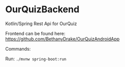 # OurQuizBackend
Kotlin/Spring Rest Api for OurQuiz 

Frontend can be found here: https://github.com/BethanyDrake/OurQuizAndroidApp


Commands:

Run: `./mvnw spring-boot:run`
